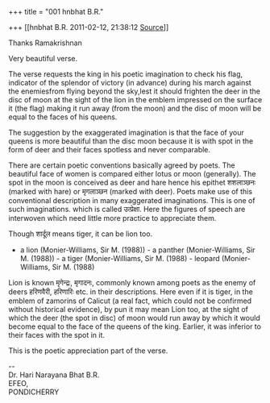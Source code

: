 +++
title = "001 hnbhat B.R."

+++
[[hnbhat B.R.	2011-02-12, 21:38:12 [Source](https://groups.google.com/g/samskrita/c/8-95rvmA4J8)]]



Thanks Ramakrishnan

Very beautiful verse.

  

The verse requests the king in his poetic imagination to check his flag, indicator of the splendor of victory (in advance) during his march against the enemiesfrom flying beyond the sky,lest it should frighten the deer in the disc of moon at the sight of the lion in the emblem impressed on the surface it (the flag) making it run away (from the moon) and the disc of moon will be equal to the faces of his queens.

  

The suggestion by the exaggerated imagination is that the face of your queens is more beautiful than the disc moon because it is with spot in the form of deer and their faces spotless and never comparable.

  

There are certain poetic conventions basically agreed by poets. The beautiful face of women is compared either lotus or moon (generally). The spot in the moon is conceived as deer and hare hence his epithet शशलाञ्छनः (marked with hare) or मृगलाञ्छन (marked with deer). Poets make use of this conventional description in many exaggerated imaginations. This is one of such imaginations. which is called उत्प्रेक्षा. Here the figures of speech are interwoven which need little more practice to appreciate them.

  

Though शार्दूल means tiger, it can be lion too.

  

-   a lion (Monier-Williams, Sir M. (1988)) -   a panther (Monier-Williams, Sir M. (1988)) -   a tiger (Monier-Williams, Sir M. (1988) -   leopard (Monier-Williams, Sir M. (1988)

  

Lion is known मृगेन्द्रः, मृगादनः, commonly known among poets as the enemy of deers हरिणवैरी, हरिणारिः etc. in their descriptions. Here even if it is tiger, in the emblem of zamorins of Calicut (a real fact, which could not be confirmed without historical evidence), by pun it may mean Lion too, at the sight of which the deer (the spot in disc) of moon would run away by which it would become equal to the face of the queens of the king. Earlier, it was inferior to their faces with the spot in it.

  

This is the poetic appreciation part of the verse.  

  

--  
Dr. Hari Narayana Bhat B.R.  
EFEO,  
PONDICHERRY  


